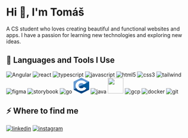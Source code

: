 <h1>Hi 👋, I'm Tomáš</h1>
<p>A CS student who loves creating beautiful and functional websites and apps. I have a passion for learning new technologies and exploring new ideas.</p>
<h2>🚀 Languages and Tools I Use</h2>
<p>
  <img src="assets/angular.svg" alt="Angular" width="42" height="42" />
  <img src="assets/reactjs.svg" alt="react" width="42" height="42" />
  <img src="assets/typescript.svg" alt="typescript" width="42" height="42" />
  <img src="assets/javascript.svg" alt="javascript" width="42" height="42" />
  <img src="assets/html5.svg" alt="html5" width="42" height="42" />
  <img src="assets/css.svg" alt="css3" width="42" height="42" />
  <img src="assets/tailwindcss.svg" alt="tailwind" width="42" height="42" />
  <img src="assets/figma.svg" alt="figma" width="42" height="42" />
  <img src="assets/storybook.svg" alt="storybook" width="42" height="42" />
  <img src="assets/go.svg" alt="go" width="42" height="42" />
  <img src="asstes/c.svg" width="42" height="42" alt="C">
  <img src="assets/java.svg" alt="java" width="42" height="42" />
  <img src="assets/postgresql.svg alt="postgresql" width="42" height="42" />
  <img src="assets/google-cloud.svg" alt="gcp" width="42" height="42" />
  <img src="assets/docker.svg" alt="docker" width="42" height="42" />
  <img src="assets/git.svg" alt="git" width="42" height="42" />
</p>
<h2>⚡️ Where to find me</h2>
<p>
  <a target="_blank" href="https://www.linkedin.com/in/tomas-karol-hoger" style="display: inline-block;">
    <img src="https://img.shields.io/badge/linkedin-logo?style=for-the-badge&logo=linkedin&logoColor=white&color=%230a77b6" alt="linkedin" />
  </a>
  <a target="_blank" href="https://www.instagram.com/tomas.hoger" style="display: inline-block;">
    <img src="https://img.shields.io/badge/instagram-logo?style=for-the-badge&logo=instagram&logoColor=white&color=%23F35369" alt="instagram" />
  </a>
</p>
